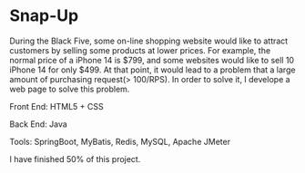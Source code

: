 # Snap-Up

During the Black Five, some on-line shopping website would like to attract customers by selling some products at lower prices.
For example, the normal price of a iPhone 14 is $799, and some websites would like to sell 10 iPhone 14 for only $499.
At that point, it would lead to a problem that a large amount of purchasing request(> 100/RPS). In order to solve it,
I develope a web page to solve this problem.

Front End: HTML5 + CSS

Back End: Java

Tools: SpringBoot, MyBatis, Redis, MySQL, Apache JMeter

I have finished 50% of this project.
